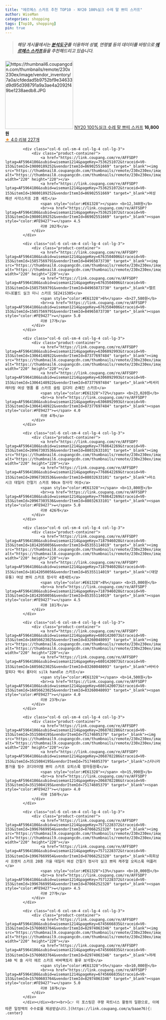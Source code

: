 ```yaml
---
title: "에르메스 스카프 추천 TOP10 - NY20 100%실크 수레 말 쁘띠 스카프"
author: WiseMan
categories: shopping
tags: [Top10, shopping]
pin: true
---
```


> ##### 해당 게시물에서는 [**분석도구**](https://itemscout.io/)를 이용하여 **성별**, **연령별** 등의 데이터를 바탕으로 [**에르메스 스카프**](https://link.coupang.com/a/baae76)들을 추천해드리고 있습니다.
<div class="container"><div class="row">
            <div class="col-6 col-sm-4 col-lg-4 col-lg-3">
                <div class="product-container">
                    <a href="https://link.coupang.com/re/AFFSDP?lptag=AF5964186&subid=wiseman1214&pageKey=7597387840&traceid=V0-153&itemId=20089463088&vendorItemId=87184854831" target="_blank"><img src="https://thumbnail6.coupangcdn.com/thumbnails/remote/230x230ex/image/vendor_inventory/7a0a/cfdedad5b9752bf9e34633d9d95d398791a9a3ae4a2092f49be1238aedb8.JPG" alt="https://thumbnail6.coupangcdn.com/thumbnails/remote/230x230ex/image/vendor_inventory/7a0a/cfdedad5b9752bf9e34633d9d95d398791a9a3ae4a2092f49be1238aedb8.JPG" width="220" height="220"></a>
                    <a href="https://link.coupang.com/re/AFFSDP?lptag=AF5964186&subid=wiseman1214&pageKey=7597387840&traceid=V0-153&itemId=20089463088&vendorItemId=87184854831" target="_blank">NY20 100%실크 수레 말 쁘띠 스카프</a>
                    <span style="color:#E61328"></span> <b>16,800원</b>
                    <br><a href="https://link.coupang.com/re/AFFSDP?lptag=AF5964186&subid=wiseman1214&pageKey=7597387840&traceid=V0-153&itemId=20089463088&vendorItemId=87184854831" target="_blank"><span style="color:#FE9427">★</span> 4.0
                    리뷰 227개</a>
                </div>
            </div>
            
            <div class="col-6 col-sm-4 col-lg-4 col-lg-3">
                <div class="product-container">
                    <a href="https://link.coupang.com/re/AFFSDP?lptag=AF5964186&subid=wiseman1214&pageKey=7536251072&traceid=V0-153&itemId=19800189252&vendorItemId=86902551669" target="_blank"><img src="https://thumbnail8.coupangcdn.com/thumbnails/remote/230x230ex/image/vendor_inventory/8173/529e9d81b08923df34594033ea5308502d37db4351c644064cdd1340381a.jpg" alt="https://thumbnail8.coupangcdn.com/thumbnails/remote/230x230ex/image/vendor_inventory/8173/529e9d81b08923df34594033ea5308502d37db4351c644064cdd1340381a.jpg" width="220" height="220"></a>
                    <a href="https://link.coupang.com/re/AFFSDP?lptag=AF5964186&subid=wiseman1214&pageKey=7536251072&traceid=V0-153&itemId=19800189252&vendorItemId=86902551669" target="_blank">여성 패션 사각스카프 2종 세트</a>
                    <span style="color:#E61328"></span> <b>12,340원</b>
                    <br><a href="https://link.coupang.com/re/AFFSDP?lptag=AF5964186&subid=wiseman1214&pageKey=7536251072&traceid=V0-153&itemId=19800189252&vendorItemId=86902551669" target="_blank"><span style="color:#FE9427">★</span> 4.5
                    리뷰 202개</a>
                </div>
            </div>
            
            <div class="col-6 col-sm-4 col-lg-4 col-lg-3">
                <div class="product-container">
                    <a href="https://link.coupang.com/re/AFFSDP?lptag=AF5964186&subid=wiseman1214&pageKey=6763504006&traceid=V0-153&itemId=15857569791&vendorItemId=84965873730" target="_blank"><img src="https://thumbnail8.coupangcdn.com/thumbnails/remote/230x230ex/image/vendor_inventory/35b6/a854eec60dc1fa42b06c854deb252bdff403e1fa348c5e9eb8c419ef4b94.jpg" alt="https://thumbnail8.coupangcdn.com/thumbnails/remote/230x230ex/image/vendor_inventory/35b6/a854eec60dc1fa42b06c854deb252bdff403e1fa348c5e9eb8c419ef4b94.jpg" width="220" height="220"></a>
                    <a href="https://link.coupang.com/re/AFFSDP?lptag=AF5964186&subid=wiseman1214&pageKey=6763504006&traceid=V0-153&itemId=15857569791&vendorItemId=84965873730" target="_blank">엘르 미니E볼드 실크 미니 스카프 SE241S305</a>
                    <span style="color:#E61328">6%</span> <b>27,580원</b>
                    <br><a href="https://link.coupang.com/re/AFFSDP?lptag=AF5964186&subid=wiseman1214&pageKey=6763504006&traceid=V0-153&itemId=15857569791&vendorItemId=84965873730" target="_blank"><span style="color:#FE9427">★</span> 5.0
                    리뷰 17개</a>
                </div>
            </div>
            
            <div class="col-6 col-sm-4 col-lg-4 col-lg-3">
                <div class="product-container">
                    <a href="https://link.coupang.com/re/AFFSDP?lptag=AF5964186&subid=wiseman1214&pageKey=6306092993&traceid=V0-153&itemId=13064148922&vendorItemId=87377697484" target="_blank"><img src="https://thumbnail6.coupangcdn.com/thumbnails/remote/230x230ex/image/vendor_inventory/9797/89c0d15c4d0b96bc9bdd0b2faf015c6b2244c8f669d2ffa530e5f73d91e1.jpg" alt="https://thumbnail6.coupangcdn.com/thumbnails/remote/230x230ex/image/vendor_inventory/9797/89c0d15c4d0b96bc9bdd0b2faf015c6b2244c8f669d2ffa530e5f73d91e1.jpg" width="220" height="220"></a>
                    <a href="https://link.coupang.com/re/AFFSDP?lptag=AF5964186&subid=wiseman1214&pageKey=6306092993&traceid=V0-153&itemId=13064148922&vendorItemId=87377697484" target="_blank">럭셔리 레터링 여성 명품 롱 스카프 슬림 김다미 손예진 스카프</a>
                    <span style="color:#E61328">72%</span> <b>23,020원</b>
                    <br><a href="https://link.coupang.com/re/AFFSDP?lptag=AF5964186&subid=wiseman1214&pageKey=6306092993&traceid=V0-153&itemId=13064148922&vendorItemId=87377697484" target="_blank"><span style="color:#FE9427">★</span> 4.0
                    리뷰 4개</a>
                </div>
            </div>
            
            <div class="col-6 col-sm-4 col-lg-4 col-lg-3">
                <div class="product-container">
                    <a href="https://link.coupang.com/re/AFFSDP?lptag=AF5964186&subid=wiseman1214&pageKey=7768642269&traceid=V0-153&itemId=20967303536&vendorItemId=88032633101" target="_blank"><img src="https://thumbnail6.coupangcdn.com/thumbnails/remote/230x230ex/image/vendor_inventory/0635/f2e263e1ca8f4a3d4b92dac097d59227d10bcd9c3ba6698e73e2166f8cd0.jpg" alt="https://thumbnail6.coupangcdn.com/thumbnails/remote/230x230ex/image/vendor_inventory/0635/f2e263e1ca8f4a3d4b92dac097d59227d10bcd9c3ba6698e73e2166f8cd0.jpg" width="220" height="220"></a>
                    <a href="https://link.coupang.com/re/AFFSDP?lptag=AF5964186&subid=wiseman1214&pageKey=7768642269&traceid=V0-153&itemId=20967303536&vendorItemId=88032633101" target="_blank">마소 시크 데일리 간절기 스카프 90cm 정사각 여성</a>
                    <span style="color:#E61328"></span> <b>13,800원</b>
                    <br><a href="https://link.coupang.com/re/AFFSDP?lptag=AF5964186&subid=wiseman1214&pageKey=7768642269&traceid=V0-153&itemId=20967303536&vendorItemId=88032633101" target="_blank"><span style="color:#FE9427">★</span> 5.0
                    리뷰 426개</a>
                </div>
            </div>
            
            <div class="col-6 col-sm-4 col-lg-4 col-lg-3">
                <div class="product-container">
                    <a href="https://link.coupang.com/re/AFFSDP?lptag=AF5964186&subid=wiseman1214&pageKey=7187946028&traceid=V0-153&itemId=18142050056&vendorItemId=85355114019" target="_blank"><img src="https://thumbnail8.coupangcdn.com/thumbnails/remote/230x230ex/image/vendor_inventory/9490/684dbcbf82caafaf173b74fbd3ebe9fe5a3adfd9d470bb9a0e49eb1d793a.jpg" alt="https://thumbnail8.coupangcdn.com/thumbnails/remote/230x230ex/image/vendor_inventory/9490/684dbcbf82caafaf173b74fbd3ebe9fe5a3adfd9d470bb9a0e49eb1d793a.jpg" width="220" height="220"></a>
                    <a href="https://link.coupang.com/re/AFFSDP?lptag=AF5964186&subid=wiseman1214&pageKey=7187946028&traceid=V0-153&itemId=18142050056&vendorItemId=85355114019" target="_blank">(태양유통) 여성 쁘띠 스카프 정사각 4종세트</a>
                    <span style="color:#E61328">8%</span> <b>15,000원</b>
                    <br><a href="https://link.coupang.com/re/AFFSDP?lptag=AF5964186&subid=wiseman1214&pageKey=7187946028&traceid=V0-153&itemId=18142050056&vendorItemId=85355114019" target="_blank"><span style="color:#FE9427">★</span> 4.5
                    리뷰 181개</a>
                </div>
            </div>
            
            <div class="col-6 col-sm-4 col-lg-4 col-lg-3">
                <div class="product-container">
                    <a href="https://link.coupang.com/re/AFFSDP?lptag=AF5964186&subid=wiseman1214&pageKey=6801420073&traceid=V0-153&itemId=16056623025&vendorItemId=83260048093" target="_blank"><img src="https://thumbnail6.coupangcdn.com/thumbnails/remote/230x230ex/image/rs_quotation_api/qtex756u/93f6a2de74fc481e8a273dd5f1acaef2.jpg" alt="https://thumbnail6.coupangcdn.com/thumbnails/remote/230x230ex/image/rs_quotation_api/qtex756u/93f6a2de74fc481e8a273dd5f1acaef2.jpg" width="220" height="220"></a>
                    <a href="https://link.coupang.com/re/AFFSDP?lptag=AF5964186&subid=wiseman1214&pageKey=6801420073&traceid=V0-153&itemId=16056623025&vendorItemId=83260048093" target="_blank">바비수 알피다 맥시 롱타이 silk handle 스카프</a>
                    <span style="color:#E61328"></span> <b>14,500원</b>
                    <br><a href="https://link.coupang.com/re/AFFSDP?lptag=AF5964186&subid=wiseman1214&pageKey=6801420073&traceid=V0-153&itemId=16056623025&vendorItemId=83260048093" target="_blank"><span style="color:#FE9427">★</span> 4.0
                    리뷰 23개</a>
                </div>
            </div>
            
            <div class="col-6 col-sm-4 col-lg-4 col-lg-3">
                <div class="product-container">
                    <a href="https://link.coupang.com/re/AFFSDP?lptag=AF5964186&subid=wiseman1214&pageKey=2068702286&traceid=V0-153&itemId=3515084195&vendorItemId=75174605379" target="_blank"><img src="https://thumbnail9.coupangcdn.com/thumbnails/remote/230x230ex/image/vendor_inventory/64b7/0f500005d13397a56376bd0883119ce4c6a53e685830f00a56c63d0509da.jpg" alt="https://thumbnail9.coupangcdn.com/thumbnails/remote/230x230ex/image/vendor_inventory/64b7/0f500005d13397a56376bd0883119ce4c6a53e685830f00a56c63d0509da.jpg" width="220" height="220"></a>
                    <a href="https://link.coupang.com/re/AFFSDP?lptag=AF5964186&subid=wiseman1214&pageKey=2068702286&traceid=V0-153&itemId=3515084195&vendorItemId=75174605379" target="_blank">스타나라 봄가을 필수 코디아이템 쁘띠 스카프 오피스룩 엄마등원룩</a>
                    <span style="color:#E61328"></span> <b>15,990원</b>
                    <br><a href="https://link.coupang.com/re/AFFSDP?lptag=AF5964186&subid=wiseman1214&pageKey=2068702286&traceid=V0-153&itemId=3515084195&vendorItemId=75174605379" target="_blank"><span style="color:#FE9427">★</span> 4.0
                    리뷰 150개</a>
                </div>
            </div>
            
            <div class="col-6 col-sm-4 col-lg-4 col-lg-3">
                <div class="product-container">
                    <a href="https://link.coupang.com/re/AFFSDP?lptag=AF5964186&subid=wiseman1214&pageKey=7571228372&traceid=V0-153&itemId=19967669954&vendorItemId=87066252320" target="_blank"><img src="https://thumbnail9.coupangcdn.com/thumbnails/remote/230x230ex/image/vendor_inventory/29af/bda68dde71c0815389fabeb32b62a32773bfaf07c507388e61bc8f1ab164.jpg" alt="https://thumbnail9.coupangcdn.com/thumbnails/remote/230x230ex/image/vendor_inventory/29af/bda68dde71c0815389fabeb32b62a32773bfaf07c507388e61bc8f1ab164.jpg" width="220" height="220"></a>
                    <a href="https://link.coupang.com/re/AFFSDP?lptag=AF5964186&subid=wiseman1214&pageKey=7571228372&traceid=V0-153&itemId=19967669954&vendorItemId=87066252320" target="_blank">희희상사 프렌치 스카프 20종 가을 데일리 여성 간절기 정사각 실크 쁘띠 캐주얼 오피스룩 머플러</a>
                    <span style="color:#E61328">13%</span> <b>10,000원</b>
                    <br><a href="https://link.coupang.com/re/AFFSDP?lptag=AF5964186&subid=wiseman1214&pageKey=7571228372&traceid=V0-153&itemId=19967669954&vendorItemId=87066252320" target="_blank"><span style="color:#FE9427">★</span> 4.5
                    리뷰 27개</a>
                </div>
            </div>
            
            <div class="col-6 col-sm-4 col-lg-4 col-lg-3">
                <div class="product-container">
                    <a href="https://link.coupang.com/re/AFFSDP?lptag=AF5964186&subid=wiseman1214&pageKey=6745666835&traceid=V0-153&itemId=15760603764&vendorItemId=82974063346" target="_blank"><img src="https://thumbnail9.coupangcdn.com/thumbnails/remote/230x230ex/image/vendor_inventory/05e9/481f1b6dd9a2caaf4472e6f93e762ecca43d6d53ea4c54ab6fe13a0b7f51.jpg" alt="https://thumbnail9.coupangcdn.com/thumbnails/remote/230x230ex/image/vendor_inventory/05e9/481f1b6dd9a2caaf4472e6f93e762ecca43d6d53ea4c54ab6fe13a0b7f51.jpg" width="220" height="220"></a>
                    <a href="https://link.coupang.com/re/AFFSDP?lptag=AF5964186&subid=wiseman1214&pageKey=6745666835&traceid=V0-153&itemId=15760603764&vendorItemId=82974063346" target="_blank">까레 140 빅 숄 사각 에르 스카프 바바팩토리 블루 보석함</a>
                    <span style="color:#E61328">5%</span> <b>10,000원</b>
                    <br><a href="https://link.coupang.com/re/AFFSDP?lptag=AF5964186&subid=wiseman1214&pageKey=6745666835&traceid=V0-153&itemId=15760603764&vendorItemId=82974063346" target="_blank"><span style="color:#FE9427">★</span> 5.0
                    리뷰 18개</a>
                </div>
            </div>
            </div></div><br><br>[👉 이 포스팅은 쿠팡 파트너스 활동의 일환으로, 이에 따른 일정액의 수수료를 제공받습니다.](https://link.coupang.com/a/baae76){: .center}